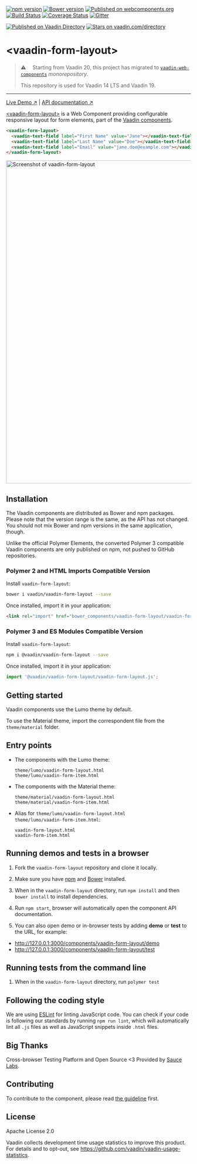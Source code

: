 [![npm version](https://badgen.net/npm/v/@vaadin/vaadin-form-layout)](https://www.npmjs.com/package/@vaadin/vaadin-form-layout)
[![Bower version](https://badgen.net/github/release/vaadin/vaadin-form-layout)](https://github.com/vaadin/vaadin-form-layout/releases)
[![Published on webcomponents.org](https://img.shields.io/badge/webcomponents.org-published-blue.svg)](https://www.webcomponents.org/element/vaadin/vaadin-form-layout)
[![Build Status](https://travis-ci.org/vaadin/vaadin-form-layout.svg?branch=master)](https://travis-ci.org/vaadin/vaadin-form-layout)
[![Coverage Status](https://coveralls.io/repos/github/vaadin/vaadin-form-layout/badge.svg?branch=master)](https://coveralls.io/github/vaadin/vaadin-form-layout?branch=master)
[![Gitter](https://badges.gitter.im/Join%20Chat.svg)](https://gitter.im/vaadin/web-components?utm_source=badge&utm_medium=badge&utm_campaign=pr-badge)

[![Published on Vaadin  Directory](https://img.shields.io/badge/Vaadin%20Directory-published-00b4f0.svg)](https://vaadin.com/directory/component/vaadinvaadin-form-layout)
[![Stars on vaadin.com/directory](https://img.shields.io/vaadin-directory/star/vaadinvaadin-form-layout.svg)](https://vaadin.com/directory/component/vaadinvaadin-form-layout)

# &lt;vaadin-form-layout&gt;

> ⚠️ 　Starting from Vaadin 20, this project has migrated to [`vaadin-web-components`](https://github.com/vaadin/vaadin-web-components/tree/master/packages/vaadin-form-layout) *monorepository*.
>
> This repository is used for Vaadin 14 LTS and Vaadin 19.

---

[Live Demo ↗](https://vaadin.com/components/vaadin-form-layout/html-examples)
|
[API documentation ↗](https://vaadin.com/components/vaadin-form-layout/html-api)

[&lt;vaadin-form-layout&gt;](https://vaadin.com/components/vaadin-form-layout) is a Web Component providing configurable responsive layout for form elements, part of the [Vaadin components](https://vaadin.com/components).

<!--
```
<custom-element-demo height="150">
  <template>
    <script src="../webcomponentsjs/webcomponents-lite.js"></script>
    <link rel="import" href="vaadin-form-layout.html">
    <link rel="import" href="../vaadin-text-field/vaadin-text-field.html">
    <next-code-block></next-code-block>
  </template>
</custom-element-demo>
```
-->
```html
<vaadin-form-layout>
  <vaadin-text-field label="First Name" value="Jane"></vaadin-text-field>
  <vaadin-text-field label="Last Name" value="Doe"></vaadin-text-field>
  <vaadin-text-field label="Email" value="jane.doe@example.com"></vaadin-text-field>
</vaadin-form-layout>
```

[<img src="https://raw.githubusercontent.com/vaadin/vaadin-form-layout/master/screenshot.png" width="880" alt="Screenshot of vaadin-form-layout">](https://vaadin.com/components/vaadin-form-layout)

## Installation

The Vaadin components are distributed as Bower and npm packages.
Please note that the version range is the same, as the API has not changed.
You should not mix Bower and npm versions in the same application, though.

Unlike the official Polymer Elements, the converted Polymer 3 compatible Vaadin components
are only published on npm, not pushed to GitHub repositories.

### Polymer 2 and HTML Imports Compatible Version

Install `vaadin-form-layout`:

```sh
bower i vaadin/vaadin-form-layout --save
```

Once installed, import it in your application:

```html
<link rel="import" href="bower_components/vaadin-form-layout/vaadin-form-layout.html">
```
### Polymer 3 and ES Modules Compatible Version

Install `vaadin-form-layout`:

```sh
npm i @vaadin/vaadin-form-layout --save
```

Once installed, import it in your application:

```js
import '@vaadin/vaadin-form-layout/vaadin-form-layout.js';
```

## Getting started

Vaadin components use the Lumo theme by default.

To use the Material theme, import the correspondent file from the `theme/material` folder.

## Entry points

- The components with the Lumo theme:

  `theme/lumo/vaadin-form-layout.html`  
  `theme/lumo/vaadin-form-item.html`

- The components with the Material theme:

  `theme/material/vaadin-form-layout.html`  
  `theme/material/vaadin-form-item.html`

- Alias for `theme/lumo/vaadin-form-layout.html`  
  `theme/lumo/vaadin-form-item.html`:

  `vaadin-form-layout.html`  
  `vaadin-form-item.html`


## Running demos and tests in a browser

1. Fork the `vaadin-form-layout` repository and clone it locally.

1. Make sure you have [npm](https://www.npmjs.com/) and [Bower](https://bower.io) installed.

1. When in the `vaadin-form-layout` directory, run `npm install` and then `bower install` to install dependencies.

1. Run `npm start`, browser will automatically open the component API documentation.

1. You can also open demo or in-browser tests by adding **demo** or **test** to the URL, for example:

  - http://127.0.0.1:3000/components/vaadin-form-layout/demo
  - http://127.0.0.1:3000/components/vaadin-form-layout/test


## Running tests from the command line

1. When in the `vaadin-form-layout` directory, run `polymer test`


## Following the coding style

We are using [ESLint](http://eslint.org/) for linting JavaScript code. You can check if your code is following our standards by running `npm run lint`, which will automatically lint all `.js` files as well as JavaScript snippets inside `.html` files.


## Big Thanks

Cross-browser Testing Platform and Open Source <3 Provided by [Sauce Labs](https://saucelabs.com).


## Contributing

  To contribute to the component, please read [the guideline](https://github.com/vaadin/vaadin-core/blob/master/CONTRIBUTING.md) first.


## License

Apache License 2.0

Vaadin collects development time usage statistics to improve this product. For details and to opt-out, see https://github.com/vaadin/vaadin-usage-statistics.
